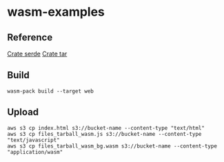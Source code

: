 # wasm-examples

## Reference
[Crate serde](https://docs.rs/serde/latest/serde/index.html)
[Crate tar](https://docs.rs/tar/latest/tar/index.html)

## Build
```
wasm-pack build --target web
```

## Upload
```
aws s3 cp index.html s3://bucket-name --content-type "text/html"
aws s3 cp files_tarball_wasm.js s3://bucket-name --content-type "text/javascript"
aws s3 cp files_tarball_wasm_bg.wasm s3://bucket-name --content-type "application/wasm"
```
